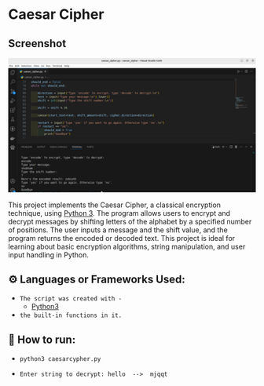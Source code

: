 # Caesar Cipher


## Screenshot

![alt text](Screenshot1.png)


This project implements the Caesar Cipher, a classical encryption technique, using [Python 3](https://www.python.org/downloads). The program allows users to encrypt and decrypt messages by shifting letters of the alphabet by a specified number of positions. The user inputs a message and the shift value, and the program returns the encoded or decoded text. This project is ideal for learning about basic encryption algorithms, string manipulation, and user input handling in Python.

## ⚙️ Languages or Frameworks Used:

+ `The script was created with -`
  + [Python3](https://www.python.org/downloads)
+  `the built-in functions in it.`

## 🌟 How to run:

+ `python3 caesarcypher.py` 

+ `Enter string to decrypt: hello  -->  mjqqt`
